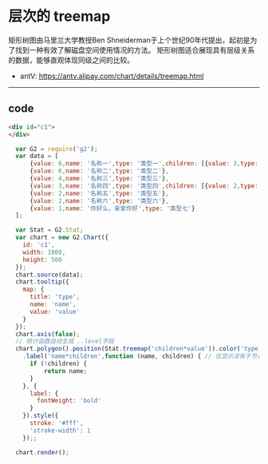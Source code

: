 # 层次的 treemap

矩形树图由马里兰大学教授Ben Shneiderman于上个世纪90年代提出，起初是为了找到一种有效了解磁盘空间使用情况的方法。 矩形树图适合展现具有层级关系的数据，能够直观体现同级之间的比较。

- antV: https://antv.alipay.com/chart/details/treemap.html

----

## code

```html
<div id="c1">
</div>
```

```js
  var G2 = require('g2');
  var data = [
      {value: 6,name: '名称一',type: '类型一',children: [{value: 3,type: '类型一',name: '名称一一'},{value: 2,type: '类型一',name: '名称一二'},{value: 1,type: '类型一',name: '名称一三'}]},
      {value: 6,name: '名称二',type: '类型二'},
      {value: 4,name: '名称三',type: '类型三'},
      {value: 3,name: '名称四',type: '类型四',children: [{value: 2,type: '类型四',name: '名称四一'},{value: 1,type: '类型四',name: '名称四二'}]},
      {value: 2,name: '名称五',type: '类型五'},
      {value: 2,name: '名称六',type: '类型六'},
      {value: 1,name: '你好么，亲爱你好',type: '类型七'}
  ];

  var Stat = G2.Stat;
  var chart = new G2.Chart({
    id: 'c1',
    width: 1000,
    height: 500
  });
  chart.source(data);
  chart.tooltip({
    map: {
      title: 'type',
      name: 'name',
      value: 'value'
    }
  });
  chart.axis(false);
  // 统计函数自动生成 ..level字段
  chart.polygon().position(Stat.treemap('children*value')).color('type')
    .label('name*children',function (name, children) { // 仅显示没有子节点的名称
      if (!children) {
          return name;
      }
    }, {
      label: {
        fontWeight: 'bold'
      }
    }).style({
      stroke: '#fff',
      'stroke-width': 1
    });;

  chart.render();
```
